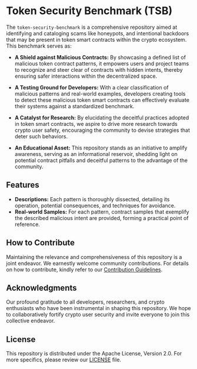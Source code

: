 # Token Security Benchmark (TSB)

The `token-security-benchmark` is a comprehensive repository aimed at identifying and cataloging scams like honeypots, and intentional backdoors that may be present in token smart contracts within the crypto ecosystem. This benchmark serves as:

- **A Shield against Malicious Contracts:** By showcasing a defined list of malicious token contract patterns, it empowers users and project teams to recognize and steer clear of contracts with hidden intents, thereby ensuring safer interactions within the decentralized space.

- **A Testing Ground for Developers:** With a clear classification of malicious patterns and real-world examples, developers creating tools to detect these malicious token smart contracts can effectively evaluate their systems against a standardized benchmark.

- **A Catalyst for Research:** By elucidating the deceitful practices adopted in token smart contracts, we aspire to drive more research towards crypto user safety, encouraging the community to devise strategies that deter such behaviors.

- **An Educational Asset:** This repository stands as an initiative to amplify awareness, serving as an informational reservoir, shedding light on potential contract pitfalls and deceitful patterns to the advantage of the community.

## Features

- **Descriptions:** Each pattern is thoroughly dissected, detailing its operation, potential consequences, and techniques for avoidance.
- **Real-world Samples:** For each pattern, contract samples that exemplify the described malicious intent are provided, forming a practical point of reference.

## How to Contribute

Maintaining the relevance and comprehensiveness of this repository is a joint endeavor. We earnestly welcome community contributions. For details on how to contribute, kindly refer to our [Contribution Guidelines](./CONTRIBUTING.md).

## Acknowledgments

Our profound gratitude to all developers, researchers, and crypto enthusiasts who have been instrumental in shaping this repository. We hope to collaboratively fortify crypto user security and invite everyone to join this collective endeavor.

## License

This repository is distributed under the Apache License, Version 2.0. For more specifics, please review our [LICENSE](./LICENSE) file.